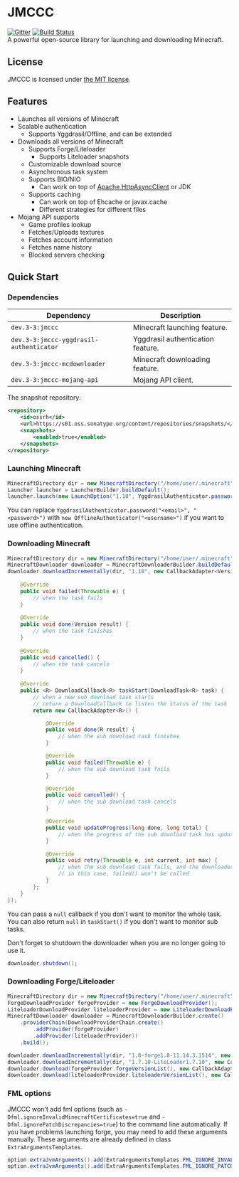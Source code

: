 # JMCCC
[![Gitter](https://badges.gitter.im/Join%20Chat.svg)](https://gitter.im/Southern-InfinityStudio/JMCCC?utm_source=badge&utm_medium=badge&utm_campaign=pr-badge) [![Build Status](https://travis-ci.org/to2mbn/JMCCC.svg?branch=master)](https://travis-ci.org/to2mbn/JMCCC)<br/>
A powerful open-source library for launching and downloading Minecraft.

## License
JMCCC is licensed under [the MIT license](https://github.com/xfl03/JMCCC/LICENSE).

## Features
 * Launches all versions of Minecraft
 * Scalable authentication
   * Supports Yggdrasil/Offline, and can be extended
 * Downloads all versions of Minecraft
   * Supports Forge/Liteloader
     * Supports Liteloader snapshots
   * Customizable download source
   * Asynchronous task system
   * Supports BIO/NIO
     * Can work on top of [Apache HttpAsyncClient](http://hc.apache.org/httpcomponents-asyncclient-dev/) or JDK
   * Supports caching
     * Can work on top of Ehcache or javax.cache
     * Different strategies for different files
 * Mojang API supports
   * Game profiles lookup
   * Fetches/Uploads textures
   * Fetches account information
   * Fetches name history
   * Blocked servers checking

## Quick Start
### Dependencies
| Dependency                              | Description                       |
|-----------------------------------------|-----------------------------------|
| `dev.3-3:jmccc`                         | Minecraft launching feature.      |
| `dev.3-3:jmccc-yggdrasil-authenticator` | Yggdrasil authentication feature. |
| `dev.3-3:jmccc-mcdownloader`            | Minecraft downloading feature.    |
| `dev.3-3:jmccc-mojang-api`              | Mojang API client.                |

The snapshot repository:
```xml
<repository>
	<id>ossrh</id>
	<url>https://s01.oss.sonatype.org/content/repositories/snapshots/</url>
	<snapshots>
		<enabled>true</enabled>
	</snapshots>
</repository>
```

### Launching Minecraft
```java
MinecraftDirectory dir = new MinecraftDirectory("/home/user/.minecraft");
Launcher launcher = LauncherBuilder.buildDefault();
launcher.launch(new LaunchOption("1.10", YggdrasilAuthenticator.password("<email>", "<password>"), dir));
```
You can replace `YggdrasilAuthenticator.password("<email>", "<password>")` with `new OfflineAuthenticator("<username>")` if you want to use offline authentication.

### Downloading Minecraft
```java
MinecraftDirectory dir = new MinecraftDirectory("/home/user/.minecraft");
MinecraftDownloader downloader = MinecraftDownloaderBuilder.buildDefault();
downloader.downloadIncrementally(dir, "1.10", new CallbackAdapter<Version>() {
	
	@Override
	public void failed(Throwable e) {
		// when the task fails
	}
	
	@Override
	public void done(Version result) {
		// when the task finishes
	}
	
	@Override
	public void cancelled() {
		// when the task cancels
	}
	
	@Override
	public <R> DownloadCallback<R> taskStart(DownloadTask<R> task) {
		// when a new sub download task starts
		// return a DownloadCallback to listen the status of the task
		return new CallbackAdapter<R>() {

			@Override
			public void done(R result) {
				// when the sub download task finishes
			}

			@Override
			public void failed(Throwable e) {
				// when the sub download task fails
			}

			@Override
			public void cancelled() {
				// when the sub download task cancels
			}

			@Override
			public void updateProgress(long done, long total) {
				// when the progress of the sub download task has updated
			}

			@Override
			public void retry(Throwable e, int current, int max) {
				// when the sub download task fails, and the downloader decides to retry the task
				// in this case, failed() won't be called
			}
		};
	}
});
```

You can pass a `null` callback if you don't want to monitor the whole task.
You can also return `null` in `taskStart()` if you don't want to monitor sub tasks.

Don't forget to shutdown the downloader when you are no longer going to use it.
```java
downloader.shutdown();
```

### Downloading Forge/Liteloader
```java
MinecraftDirectory dir = new MinecraftDirectory("/home/user/.minecraft");
ForgeDownloadProvider forgeProvider = new ForgeDownloadProvider();
LiteloaderDownloadProvider liteloaderProvider = new LiteloaderDownloadProvider();
MinecraftDownloader downloader = MinecraftDownloaderBuilder.create()
	.providerChain(DownloadProviderChain.create()
		.addProvider(forgeProvider)
		.addProvider(liteloaderProvider))
	.build();

downloader.downloadIncrementally(dir, "1.8-forge1.8-11.14.3.1514", new CallbackAdapter<Version>() {...});
downloader.downloadIncrementally(dir, "1.7.10-LiteLoader1.7.10", new CallbackAdapter<Version>() {...});
downloader.download(forgeProvider.forgeVersionList(), new CallbackAdapter<ForgeVersionList>() {...});
downloader.download(liteloaderProvider.liteloaderVersionList(), new CallbackAdapter<LiteloaderVersionList>() {...});
```

### FML options
JMCCC won't add fml options (such as `-Dfml.ignoreInvalidMinecraftCertificates=true` and `-Dfml.ignorePatchDiscrepancies=true`) to the command line automatically.
If you have problems launching forge, you may need to add these arguments manually.
These arguments are already defined in class `ExtraArgumentsTemplates`.
```java
option.extraJvmArguments().add(ExtraArgumentsTemplates.FML_IGNORE_INVALID_MINECRAFT_CERTIFICATES);
option.extraJvmArguments().add(ExtraArgumentsTemplates.FML_IGNORE_PATCH_DISCREPANCISE);
```
